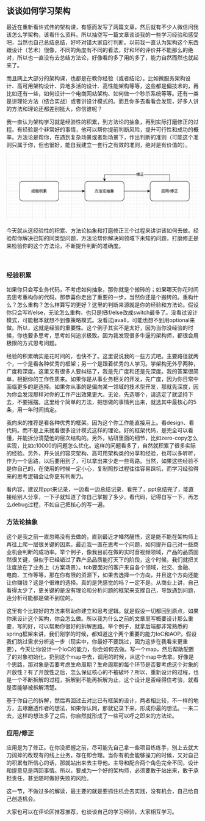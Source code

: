 ## 谈谈如何学习架构

最近在重新看许式伟的架构课，有感而发写了两篇文章，然后就有不少人微信问我该怎么学架构，该看什么资料。所以抽空写一篇文章谈谈我的一些学习经验和感受吧，当然也自己总结总结，好坏对错大家自行判断。以前我一直认为架构这个东西跟设计（艺术）很像，不同的角度有不同的看法，好和坏的评价并不能那么的绝对，所以也一直没有去总结方法论，好像看的多了用的多了，能力自然而然也就起来了。



而且网上大部分的架构课，也都是在教你经验（或者结论）。比如微服务架构设计、高可用架构设计、异地多活的设计、高性能架构等等，这些都是偏技术的，再比如还有一些，如何设计一个电商网站架构、如何做一个秒杀系统等等。还有一类是讲理论方法（结合实战）或者讲设计模式的。而且你多去看看会发现，好多人讲的方法和理论还都差别挺大，你信谁呢？


我一直认为架构学习就是经验性的积累，到方法论的抽象，再到实际打磨修正的过程。有经验是个非常好的事情，他可以帮你提前判断风险，提升可行性和成功的概率。方法论是帮你，在遇到复杂场景或者新场景下，作出判断的准则（可能这个准则只属于你，但也很好，能自我建立一套行之有效的准则，绝对是有价值的）。​

![](./assets/imgs/learn-seq.png)

今天就从这经验性的积累、方法论抽象和打磨修正三个过程来讲讲该​如何去做。经验帮你解决已知的同类型问题，方法论帮你解决同领域下未知的问题，打磨修正是来检验你的这个方法论，不断提升​判断的准确度。​

​


### 经验积累



如果你只会写业务代码，不考虑如何抽象，那你就是个搬砖的；如果哪天你花时间去思考重构你的代码，那恭喜你走出了重要的一步，当然你还是个搬砖的。重构什么？怎么重构？怎么样算写的更好？这里的判断来源就是你的经验和方法论。假设你只会写if/else，无论怎么重构，也只是把if/else改成switch最多了。没看过设计模式，可能根本就想不到像策略模式。没看过java8，可能也想不到用optional来做。所以，这就是经验的重要性。这个例子其实不是太好，因为当你没经验的时候，你也要多思考，思考如何追求极致。因为我发现很多牛逼的架构师，都很会用极限的方式思考问题。



经验的积累确实是花时间的，也快不了。这里说说我的一些方式吧。主要路径就两个，一个是看各种优秀的框架；另一个是跟着优秀的人学习。学架构无外乎两种，广度和深度。这里又有很多人要纠结了，我是先广度和还是先深度。我的答案很简单，根据你的工作性质来。如果你是从事业务相关的开发，先广度，因为你日常中面临更多的是选择。如果你从事的是偏向某一领域的技术型开发，那就先深度，因为你会发现那样对你的工作产出效果更大。无论，先选哪个，请选定了就坚持下去，不要摇摆。这里给个简单的方法，把想做的事情列出来，就选其中最核心的5条，用一年时间搞定。



我向来的推荐是看各种优秀的框架。因为这个你工作能直接用上。看design、看代码。而不是上来就看很多设计模式这样的理论。好的框架代码，是完全可以看懂，并能拆分清楚他的层次结构的。另外，钻研里面的细节，比如zero-copy怎么实现，比如c10000的问题怎么优化。这样的问题看多了，自然就积累了很多实际的经验。另外，开头说的容灾架构、高可用架构类的分享和经验，也可以多听听，作为一个思路，以后要用到了，可以拿出来少走一些弯路。当然，如果这些经验不是你自己的，在使用的时候一定小心，复制照抄过程往往容易踩坑，而学习经验得来的思考逻辑会让你更有判断力。


看内容，建议用ppt来记录，一边看一边总结记录，看完了，ppt总结完了，能直接给别人分享，一下子就知道了你自己掌握了多少。看代码，记得自写一下，再怎么debug过程，不如自己把核心的写一遍。




### 方法论抽象



这个是我之前一直忽略没有去做的，直到最近才幡然醒悟，这是能不能在架构师上再往上爬一层很关键的因素。最近我一直在思考一个问题，如何提升自己对一些商业机会判断的成功率。举个例子，像我目前在做的实时音视频领域，产品的品质固然很关键，但似乎已经错过了靠产品品质能打天下的阶段，这个时候，我们就把关注度放在了业务上（方案场景）。tob要面对的客户来自各个领域，社交、金融、电商、工作等等，那在你有限的资源下，如果去选择一个方向，并且这个方向还能让你赚钱？这是个很难的选择。真的是凭感觉的吗？一定不是。从商业上讲，自己看得太少了，更关键的是没有理论和分析问题的框架来支撑自己，导致遇到问题，连分析可能都是做不到位的。



这里有个比较好的方法来帮助你建立和思考逻辑。就是假设一切都回到原点，如果你来设计这个架构，你会怎么做。所以我为什么之前的文章里写概要设计那么重要，写的好，可以帮助你很好的拆解思路。举个例子，就拿后端都非常熟悉的spring框架来讲，我们刚学的时候，都知道这个两个重要的能力IoC和AOP。假设我们跳过需求分析这一步（现实中，你最好不要跳过，因为这步在我看来更重要），今天让你设计一个IoC的能力，你会如何去做。写一个map，然后帮助配置了的对象初始化，扔到这个map中去，调用的时候，从这个map中去拿。好像是个思路，那对象是否要考虑生命周期？生命周期的每个环节是否要考虑这个对象的开放性？有了开放性之后，怎么保证核心的不被破坏？所以，重新设计的过程，也是一个不断拆解的过程，拆解到不能再拆解为止，这个设计是否经得住考验，就看是否能够被拆解清楚。



基于你自己的拆解，然后再回过去对比已有框架的设计，两者相比较，不一样的地方，去琢磨透作者的想法，如果你认同，那就记录下来，形成你最的想法。一来二去，这样的想法多了之后，你自然就形成了一些可以呼之即来的方法论。



### 应用/修正



应用是为了修正。在你没把握之前，尽可能先自己拿一些项目练练手，别上去就大刀阔斧的改现有的线上业务，存在即合理。当你有机会能够操刀的时候，又对自己的积累有所信心的话，那就站出来去主导他。主导和配合两个角色完全不同，设计和提意见是两回事情。所以，要成为一个好的架构师，必须要敢于站出来，敢于承担责任，甚至随时做好失败的风险。



这一节，不做过多的解读，最主要的就是要抓住机会去实践，没有机会，自己给自己创造机会。





大家也可以在评论区推荐推荐，也谈谈自己的学习经验，大家相互学习。
